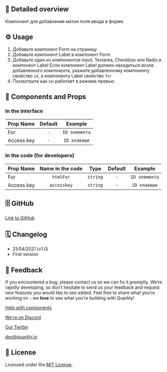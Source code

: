 ## 📖 Detailed overview

Компонент для добавления метки поля ввода в форме.

## ⚙️ Usage

1.  Добавьте компонент Form на страницу
2.  Добавьте компонент Label в компонент Form
3.  Добавьте один из компонентов Input, Textarea, Checkbox или Radio в компонент Label
    Если компонент Label должен находиться  возле добавленного компонента, укажите добавленному компоненту свойство `id`, а компоненту Label свойство `for`
4.  Посмотрите как он работает в режиме превью

## 🧩 Components and Props

### In the interface

| Prop Name  | Default |    Example    |
| :--------- | :-----: | :-----------: |
| For        |   `-`   | `ID элемента` |
| Access key |   `-`   | `ID клавиши`  |

### In the code (for developers)

| Prop Name  | Name in the code |   Type   | Default |    Example    |
| :--------- | :--------------: | :------: | :-----: | :-----------: |
| For        |    `htmlFor`     | `string` |   `-`   | `ID элемента` |
| Access key |   `accesskey`    | `string` |   `-`   | `ID клавиши`  |

## 🗄 GitHub

[Link to GitHub](https://github.com/quarkly/community-kit/blob/master/src/Label/Label.js)

## 🗓 Changelog

-   21/04/2021 (v1.0)
-   First version

## 📮 Feedback

If you encountered a bug, please contact us so we can fix it promptly. We’re rapidly developing, so don’t hesitate to send us your feedback and request new features you would like to see added. Feel free to share what you’re working on - we **love** to see what you’re building with Quarkly!

[Help with components](https://community.quarkly.io/c/requests/11)

[We're on Discord](https://discord.gg/f9KhSMGX)

[Our Twitter](https://twitter.com/quarklyapp)

[dev@quarkly.io](mailto:dev@quarkly.io)

## 📝 License

Licensed under the [MIT License](https://raw.githubusercontent.com/quarkly/community-kit/master/LICENSE).
